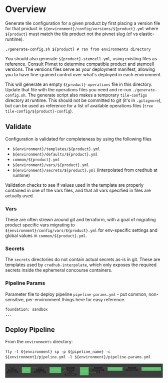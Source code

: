 # Overview

Generate tile configuration for a given product by first placing a version file for that product in `${environment}/config/versions/${product}.yml` where `${product}` must match the tile product not the pivnet slug (cf vs elastic-runtime).

`./generate-config.sh ${product} # ran from environments directory`

You should also generate `${product}-stemcell.yml`, using existing files as reference. Consult Pivnet to determine compatible product and stemcell versions.  The versions files serve as your deployment manifest, allowing you to have fine-grained control over what's deployed in each environment.

This will generate an empty `${product}-operations` file in this directory. Update that file with the operations files you need and re-run `./generate-config.sh`. The generate script also makes a temporary `tile-configs` directory at runtime. This should not be committed to git (it's in `.gitignore`), but can be used as reference for a list of available operations files (`tree tile-config/${product}-config`).

## Validate

Configuration is validated for completeness by using the following files

  - `${environment}/templates/${product}.yml`
  - `${environment}/defaults/${product}.yml`
  - `common/${product}.yml`
  - `${environment}/vars/${product}.yml`
  - `${environment}/secrets/${product}.yml` (interpolated from credhub at runtime)

Validation checks to see if values used in the template are properly contained in one of the vars files, and that all vars specified in files are actually used.

### Vars
These are often strewn around git and terraform, with a goal of migrating product specific vars migrating to `${environment}/config/vars/${product}.yml` for env-specific settings and global values in `common/${product}.yml`.

### Secrets
The `secrets` directories do not contain actual secrets as-is in git. These are templates used by `credhub-interpolate`, which only exposes the required secrets inside the ephemeral concourse containers.

### Pipeline Params
Parameter file to deploy pipeline `pipeline-params.yml` - put common, non-sensitive, per-environment things here for easy reference.

```
foundation: sandbox
...
```

## Deploy Pipeline
From the `environments` directory:

`fly -t ${environment} sp -p ${pipeline_name} -c ${environment}/pipeline.yml -l ${environment}/pipeline-params.yml`

![starter pks pipeline](https://raw.githubusercontent.com/deadlysyn/k8s-experiment/master/assets/pipeline.png)
